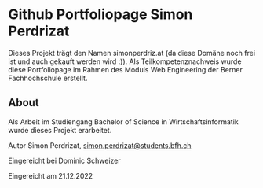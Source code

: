# Github Portfoliopage Simon Perdrizat

Dieses Projekt trägt den Namen simonperdriz.at (da diese Domäne noch frei ist und auch gekauft werden wird :)).
Als Teilkompetenznachweis wurde diese Portfoliopage im Rahmen des Moduls Web Engineering der Berner Fachhochschule erstellt.


## About

Als Arbeit im Studiengang Bachelor of Science in Wirtschaftsinformatik wurde dieses Projekt erarbeitet.

Autor Simon Perdrizat, simon.perdrizat@students.bfh.ch

Eingereicht bei Dominic Schweizer

Eingereicht am 21.12.2022
